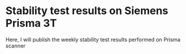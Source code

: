 # Stability test results on Siemens Prisma 3T
Here, I will publish the weekly stability test results performed on Prisma scanner
